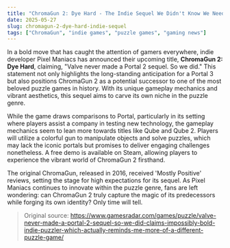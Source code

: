```yaml
---
title: "ChromaGun 2: Dye Hard - The Indie Sequel We Didn't Know We Needed"
date: 2025-05-27
slug: chromagun-2-dye-hard-indie-sequel
tags: ["ChromaGun", "indie games", "puzzle games", "gaming news"]
---
```


In a bold move that has caught the attention of gamers everywhere, indie developer Pixel Maniacs has announced their upcoming title, **ChromaGun 2: Dye Hard**, claiming, "Valve never made a Portal 2 sequel. So we did." This statement not only highlights the long-standing anticipation for a Portal 3 but also positions ChromaGun 2 as a potential successor to one of the most beloved puzzle games in history. With its unique gameplay mechanics and vibrant aesthetics, this sequel aims to carve its own niche in the puzzle genre.

While the game draws comparisons to Portal, particularly in its setting where players assist a company in testing new technology, the gameplay mechanics seem to lean more towards titles like Qube and Qube 2. Players will utilize a colorful gun to manipulate objects and solve puzzles, which may lack the iconic portals but promises to deliver engaging challenges nonetheless. A free demo is available on Steam, allowing players to experience the vibrant world of ChromaGun 2 firsthand.

The original ChromaGun, released in 2016, received 'Mostly Positive' reviews, setting the stage for high expectations for its sequel. As Pixel Maniacs continues to innovate within the puzzle genre, fans are left wondering: can ChromaGun 2 truly capture the magic of its predecessors while forging its own identity? Only time will tell.

> Original source: https://www.gamesradar.com/games/puzzle/valve-never-made-a-portal-2-sequel-so-we-did-claims-impossibly-bold-indie-puzzler-which-actually-reminds-me-more-of-a-different-puzzle-game/
